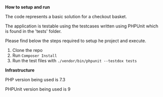 **How to setup and run**

The code represents a basic solution for a checkout basket.

The application is testable using the testcases written using PHPUnit which is found in the 'tests' folder.

Please find below the steps required to setup he project and execute.

1. Clone the repo
2. Run ```Composer Install```
3. Run the test files with ```./vendor/bin/phpunit --testdox tests```

**Infrastructure**

PHP version being used is 7.3

PHPUnit version being used is 9
